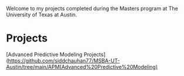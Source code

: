 Welcome to my projects completed during the Masters program at The University of Texas at Austin.

# Projects

[Advanced Predictive Modeling Projects](https://github.com/siddchauhan77/MSBA-UT-Austin/tree/main/APM(Advanced%20Predictive%20Modeling)

